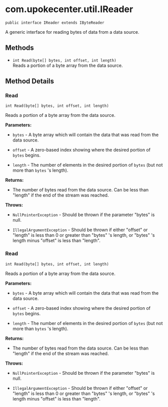 # com.upokecenter.util.IReader

    public interface IReader extends IByteReader

A generic interface for reading bytes of data from a data source.

## Methods

* `int Read​(byte[] bytes,
    int offset,
    int length)`<br>
 Reads a portion of a byte array from the data source.

## Method Details

### Read
    int Read​(byte[] bytes, int offset, int length)
Reads a portion of a byte array from the data source.

**Parameters:**

* <code>bytes</code> - A byte array which will contain the data that was read from the
 data source.

* <code>offset</code> - A zero-based index showing where the desired portion of <code>
 bytes</code> begins.

* <code>length</code> - The number of elements in the desired portion of <code>bytes</code>
 (but not more than <code>bytes</code> 's length).

**Returns:**

* The number of bytes read from the data source. Can be less than
 "length" if the end of the stream was reached.

**Throws:**

* <code>NullPointerException</code> - Should be thrown if the parameter
 "bytes" is null.

* <code>IllegalArgumentException</code> - Should be thrown if either "offset" or
 "length" is less than 0 or greater than "bytes" 's length, or "bytes"
 's length minus "offset" is less than "length".

### Read
    int Read​(byte[] bytes, int offset, int length)
Reads a portion of a byte array from the data source.

**Parameters:**

* <code>bytes</code> - A byte array which will contain the data that was read from the
 data source.

* <code>offset</code> - A zero-based index showing where the desired portion of <code>
 bytes</code> begins.

* <code>length</code> - The number of elements in the desired portion of <code>bytes</code>
 (but not more than <code>bytes</code> 's length).

**Returns:**

* The number of bytes read from the data source. Can be less than
 "length" if the end of the stream was reached.

**Throws:**

* <code>NullPointerException</code> - Should be thrown if the parameter
 "bytes" is null.

* <code>IllegalArgumentException</code> - Should be thrown if either "offset" or
 "length" is less than 0 or greater than "bytes" 's length, or "bytes"
 's length minus "offset" is less than "length".
